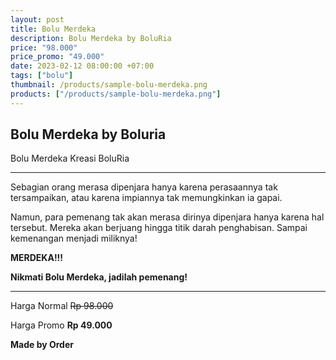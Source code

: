 ```yaml
---
layout: post
title: Bolu Merdeka
description: Bolu Merdeka by BoluRia
price: "98.000"
price_promo: "49.000"
date: 2023-02-12 08:00:00 +07:00
tags: ["bolu"]
thumbnail: /products/sample-bolu-merdeka.png
products: ["/products/sample-bolu-merdeka.png"]
---
```


## Bolu Merdeka by Boluria ##

Bolu Merdeka Kreasi BoluRia

---

Sebagian orang merasa dipenjara hanya karena perasaannya tak tersampaikan, atau karena impiannya tak memungkinkan ia gapai.

Namun, para pemenang tak akan merasa dirinya dipenjara hanya karena hal tersebut. Mereka akan berjuang hingga titik darah penghabisan. Sampai kemenangan menjadi miliknya!

**MERDEKA!!!**

**Nikmati Bolu Merdeka, jadilah pemenang!**

---

Harga Normal ~~Rp 98.000~~

Harga Promo **Rp 49.000**

**Made by Order**
